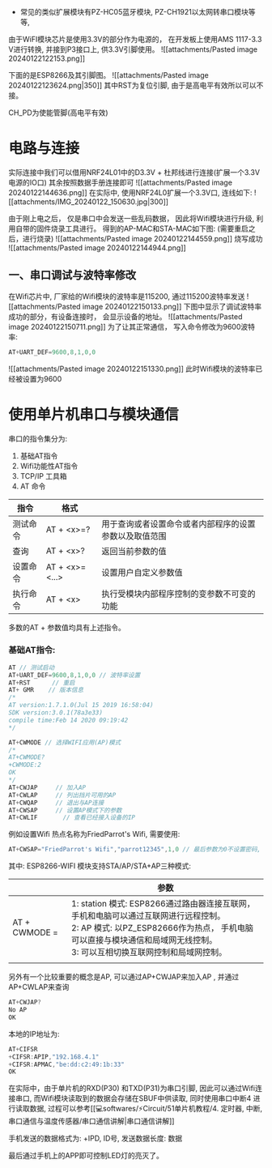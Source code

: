 - 常见的类似扩展模块有PZ-HC05蓝牙模块, PZ-CH1921以太网转串口模块等等, 

由于WiFI模块芯片是使用3.3V的部分作为电源的， 在开发板上使用AMS 1117-3.3 V进行转换, 并接到P3接口上, 供3.3V引脚使用。
![[attachments/Pasted image 20240122122153.png]]

下面的是ESP8266及其引脚图。 
![[attachments/Pasted image 20240122123624.png|350]] 
其中RST为复位引脚,  由于是高电平有效所以可以不接。 

CH_PD为使能管脚(高电平有效)

# 电路与连接
实际连接中我们可以借用NRF24L01中的D3.3V + 杜邦线进行连接(扩展一个3.3V电源的IO口)
其余按照数据手册连接即可
![[attachments/Pasted image 20240122144636.png]]
在实际中, 使用NRF24L0扩展一个3.3V口, 连线如下: 
![[attachments/IMG_20240122_150630.jpg|300]]

由于刚上电之后， 仅是串口中会发送一些乱码数据， 因此将Wifi模块进行升级, 利用自带的固件烧录工具进行。 得到的AP-MAC和STA-MAC如下图: (需要重启之后，进行烧录)
![[attachments/Pasted image 20240122144559.png]]
烧写成功 
![[attachments/Pasted image 20240122144944.png]]

## 一、串口调试与波特率修改
在Wifi芯片中, 厂家给的Wifi模块的波特率是115200, 通过115200波特率发送
![[attachments/Pasted image 20240122150133.png]]
下图中显示了调试波特率成功的部分，有设备连接时， 会显示设备的地址。 
![[attachments/Pasted image 20240122150711.png]]
为了让其正常通信， 写入命令修改为9600波特率: 
```c
AT+UART_DEF=9600,8,1,0,0
```

![[attachments/Pasted image 20240122151330.png]]
此时Wifi模块的波特率已经被设置为9600

# 使用单片机串口与模块通信
串口的指令集分为:
1. 基础AT指令
2. Wifi功能性AT指令 
3. TCP/IP 工具箱
4. AT 命令 


| 指令 | 格式 |  |
| ---- | ---- | ---- |
| 测试命令 | AT + \<x\>=? | 用于查询或者设置命令或者内部程序的设置参数以及取值范围 |
| 查询 | AT + \<x\>? | 返回当前参数的值 |
| 设置命令 | AT + \<x\>=<...> | 设置用户自定义参数值 |
| 执行命令 | AT + \<x\> | 执行受模块内部程序控制的变参数不可变的功能  |

多数的AT + 参数值均具有上述指令。

### 基础AT指令: 
```c
AT // 测试启动
AT+UART_DEF=9600,8,1,0,0 // 波特率设置
AT+RST      // 重启
AT+ GMR    // 版本信息
/*
AT version:1.7.1.0(Jul 15 2019 16:58:04)
SDK version:3.0.1(78a3e33)
compile time:Feb 14 2020 09:19:42
*/
```

```c
AT+CWMODE // 选择WIFI应用(AP)模式
/*
AT+CWMODE?
+CWMODE:2
OK
*/
AT+CWJAP     // 加入AP
AT+CWLAP     // 列出挡片可用的AP
AT+CWQAP     // 退出与AP连接
AT+CWSAP     // 设置AP模式下的参数 
AT+CWLIF       // 查看已经接入设备的IP
```

例如设置Wifi 热点名称为FriedParrot's Wifi, 需要使用: 
```c
AT+CWSAP="FriedParrot's Wifi","parrot12345",1,0 // 最后参数为0不设置密码, 2设置密码
```

其中: ESP8266-WIFI 模块支持STA/AP/STA+AP三种模式: 

|  | 参数 |
| ---- | ---- |
| AT + CWMODE =  | 1: station 模式: ESP8266通过路由器连接互联网， 手机和电脑可以通过互联网进行远程控制。<br>2: AP 模式: 以PZ_ESP82666作为热点， 手机电脑可以直接与模块通信和局域网无线控制。<br>3: 可以互相切换互联网控制和局域网控制。   |
|  |  |

另外有一个比较重要的概念是AP, 可以通过AP+CWJAP来加入AP , 并通过AP+CWLAP来查询
```c
AT+CWJAP?
No AP
OK
```

本地的IP地址为: 
```c
AT+CIFSR
+CIFSR:APIP,"192.168.4.1"
+CIFSR:APMAC,"be:dd:c2:49:1b:33"
OK
```

在实际中，由于单片机的RXD(P30) 和TXD(P31)为串口引脚, 因此可以通过Wifi连接串口, 而Wifi模块读取到的数据会存储在SBUF中供读取, 同时使用串口中断4 进行读取数据, 过程可以参考[[💻softwares/⚡Circuit/51单片机教程/4. 定时器, 中断, 串口通信与温度传感器/串口通信讲解|串口通信讲解]] 

手机发送的数据格式为: 
+IPD, ID号, 发送数据长度: 数据

最后通过手机上的APP即可控制LED灯的亮灭了。 
